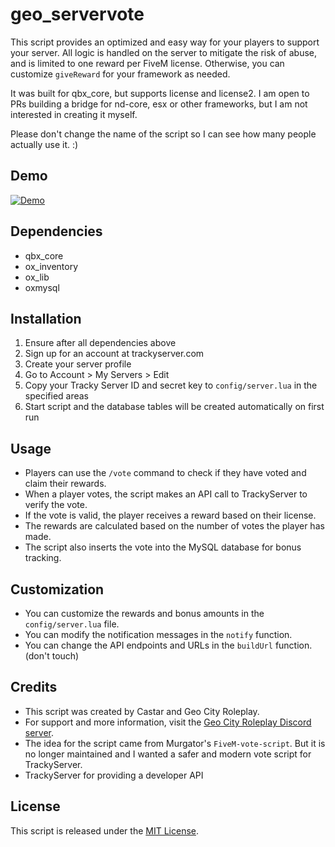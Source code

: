 # geo_servervote

This script provides an optimized and easy way for your players to support your server. All logic is handled on the server to mitigate the risk of abuse, and is limited to one reward per FiveM license. Otherwise, you can customize `giveReward` for your framework as needed.

It was built for qbx_core, but supports license and license2. I am open to PRs building a bridge for nd-core, esx or other frameworks, but I am not interested in creating it myself.

Please don't change the name of the script so I can see how many people actually use it. :)

## Demo 

[![Demo](http://img.youtube.com/vi/I5X_LwFdKYg/0.jpg)](http://www.youtube.com/watch?v=I5X_LwFdKYg "geo_servervote demo")

## Dependencies
- qbx_core
- ox_inventory
- ox_lib
- oxmysql

## Installation
1. Ensure after all dependencies above
2. Sign up for an account at trackyserver.com
3. Create your server profile
4. Go to Account > My Servers > Edit
5. Copy your Tracky Server ID and secret key to `config/server.lua` in the specified areas
6. Start script and the database tables will be created automatically on first run

## Usage
- Players can use the `/vote` command to check if they have voted and claim their rewards.
- When a player votes, the script makes an API call to TrackyServer to verify the vote.
- If the vote is valid, the player receives a reward based on their license.
- The rewards are calculated based on the number of votes the player has made.
- The script also inserts the vote into the MySQL database for bonus tracking.

## Customization
- You can customize the rewards and bonus amounts in the `config/server.lua` file.
- You can modify the notification messages in the `notify` function.
- You can change the API endpoints and URLs in the `buildUrl` function. (don't touch)

## Credits
- This script was created by Castar and Geo City Roleplay.
- For support and more information, visit the [Geo City Roleplay Discord server](https://discord.gg/geo).
- The idea for the script came from Murgator's `FiveM-vote-script`. But it is no longer maintained and I wanted a safer and modern vote script for TrackyServer.
- TrackyServer for providing a developer API

## License
This script is released under the [MIT License](https://opensource.org/licenses/MIT).
